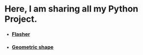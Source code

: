 # Here, I am sharing all my Python Project.

- ### [Flasher](https://github.com/Uchiha-Itachi0/Python-Projects/tree/master/Flasher)
- ### [Geometric shape](https://github.com/Uchiha-Itachi0/Python-Projects/tree/master/Geometric%20Shape)
